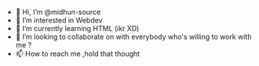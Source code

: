 - 👋 Hi, I’m @midhun-source
- 👀 I’m interested in Webdev
- 🌱 I’m currently learning HTML (ikr XD)
- 💞️ I’m looking to collaborate on with everybody who's willing to work with me ?
- 📫 How to reach me ,hold that thought

<!---
midhun-source/midhun-source is a ✨ special ✨ repository because its `README.md` (this file) appears on your GitHub profile.
You can click the Preview link to take a look at your changes.
--->
